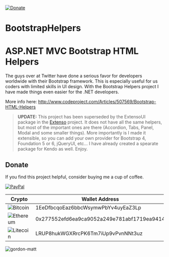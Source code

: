 [![Donate](https://img.shields.io/badge/Donate-PayPal-green.svg)](https://www.paypal.com/cgi-bin/webscr?cmd=_donations&business=gordon_matt%40live%2ecom&lc=AU&currency_code=AUD&bn=PP%2dDonationsBF%3abtn_donateCC_LG%2egif%3aNonHosted)

BootstrapHelpers
================

ASP.NET MVC Bootstrap HTML Helpers
==================================

The guys over at Twitter have done a serious favor for developers worldwide with their Bootstrap framework.
This is especially useful for us coders with limited skills in UI design. With the Bootstrap Helpers project
I have made things even easier for the .NET developers.

More info here:  http://www.codeproject.com/Articles/507569/Bootstrap-HTML-Helpers

> **UPDATE:** This project has been superseded by the ExtensoUI package in the [Extenso](https://github.com/gordon-matt/Extenso) project. It does not have all the same helpers, but most of the important ones are there (Accordion, Tabs, Panel, Modal and some smaller things). More importantly is I made it extensible, so you can add your own provider for Bootstrap 4, Foundation 5 or 6, jQueryUI, etc... I have already created a spearate package for Kendo as well. Enjoy.

## Donate
If you find this project helpful, consider buying me a cup of coffee.

[![PayPal](https://img.shields.io/badge/PayPal-003087?logo=paypal&logoColor=fff)](https://www.paypal.com/cgi-bin/webscr?cmd=_donations&business=gordon_matt%40live%2ecom&lc=AU&currency_code=AUD&bn=PP%2dDonationsBF%3abtn_donateCC_LG%2egif%3aNonHosted)

| Crypto         | Wallet Address |
|----------------|----------------|
| ![Bitcoin](https://img.shields.io/badge/Bitcoin-FF9900?logo=bitcoin&logoColor=white) | 1EeDfbcqoEaz6bbcWsymwPbYv4uyEaZ3Lp |
| ![Ethereum](https://img.shields.io/badge/Ethereum-3C3C3D?logo=ethereum&logoColor=white) | 0x277552efd6ea9ca9052a249e781abf1719ea9414 |
| ![Litecoin](https://img.shields.io/badge/Litecoin-A6A9AA?logo=litecoin&logoColor=white) | LRUP8hukWGXRrcPK6Tm7iUp9vPvnNNt3uz |

<img src="https://komarev.com/ghpvc/?username=gordon-matt&label=GitHub%20Hits%20Since%202025-06-01%3A%20&color=ff0000&style=flat" alt="gordon-matt" />
